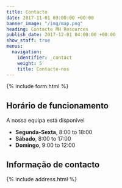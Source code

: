 ```yaml
---
title: Contacto
date: 2017-11-01 03:00:00 +00:00
banner_image: "/img/map.png"
heading: Contacte MH Resources
publish_date: 2017-12-01 04:00:00 +00:00
show_staff: true
menus:
  navigation:
    identifier: _contact
    weight: 5
    title: Contacte-nos
---
```


{% include form.html %}

## Horário de funcionamento
A nossa equipa está disponível

- **Segunda-Sexta**, 8:00 to 18:00
- **Sábado**, 8:00 to 17:00
- **Domingo**, 9:00 to 12:00

## Informação de contacto
{% include address.html %}

